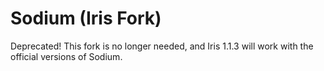 # Sodium (Iris Fork)

Deprecated! This fork is no longer needed, and Iris 1.1.3 will work with the official versions of Sodium.
